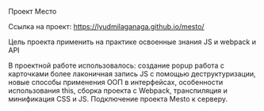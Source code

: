 Проект Место

Ссылка на проект: https://lyudmilaganaga.github.io/mesto/

Цель проекта применить на практике освоенные знания JS и webpack и API

В проектной работе использовалось:
создание popup
работа с карточками
более лаконичная запись JS c помощью деструктуризации,
новые способы применения ООП в интерфейсах,
особенности использования this,
сборка проекта с Webpack, транспиляция и минификация CSS и JS.
Подключение проекта Mesto к серверу.
